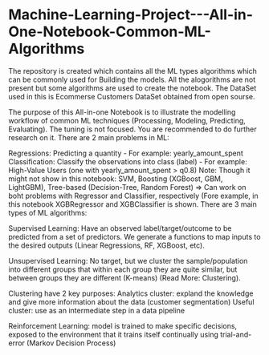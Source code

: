 # Machine-Learning-Project---All-in-One-Notebook-Common-ML-Algorithms
The repository is created which contains all the ML types algorithms which can be commonly used for Building the models. All the alogorithms are not present but some algorithms are used to create the notebook. The DataSet used in this is Ecommerse Customers DataSet obtained from open sourse.

The purpose of this All-in-one Notebook is to illustrate the modelling workflow of common ML techniques (Processing, Modeling, Predicting, Evaluating). The tuning is not focused. You are recommended to do further research on it.
There are 2 main problems in ML:

Regressions: Predicting a quantity - For example: yearly_amount_spent
Classification: Classify the observations into class (label) - For example: High-Value Users (one with yearly_amount_spent > q0.8)
Note: Though it might not show in this notebook: SVM, Boosting (XGBoost, GBM, LightGBM), Tree-based (Decision-Tree, Random Forest) => Can work on boht problems with Regressor and Classifier, respectively (Fore example, in this notebook XGBRegressor and XGBClassifier is shown.
There are 3 main types of ML algorithms:

Supervised Learning: Have an observed label/target/outcome to be predicted from a set of predictors. We generate a functions to map inputs to the desired outputs (Linear Regressions, RF, XGBoost, etc).

Unsupervised Learning: No target, but we cluster the sample/population into different groups that within each group they are quite similar, but between groups they are different (K-means) (Read More: Clustering).

Clustering have 2 key purposes: Analytics cluster: expland the knowledge and give more information about the data (customer segmentation) Useful cluster: use as an intermediate step in a data pipeline

Reinforcement Learning: model is trained to make specific decisions, exposed to the environment that it trains itself continually using trial-and-error (Markov Decision Process)
